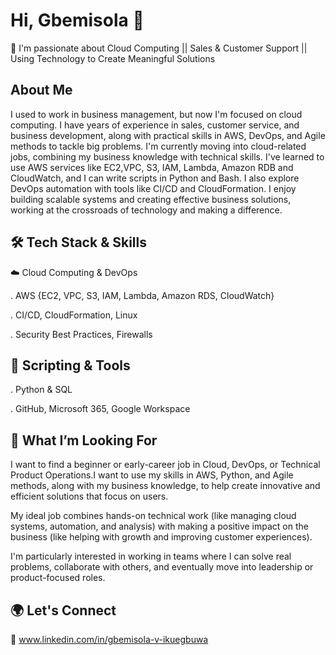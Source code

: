 
# Hi, Gbemisola 👋
🚀 I'm passionate about Cloud Computing || Sales & Customer Support || Using Technology to Create Meaningful Solutions

## About Me

I used to work in business management, but now I'm focused on cloud computing. I have years of experience in sales, customer service, and business development, along with practical skills in AWS, DevOps, and Agile methods to tackle big problems. I'm currently moving into cloud-related jobs, combining my business knowledge with technical skills. I've learned to use AWS services like EC2,VPC, S3, IAM, Lambda, Amazon RDB and CloudWatch, and I can write scripts in Python and Bash. I also explore DevOps automation with tools like CI/CD and CloudFormation. I enjoy building scalable systems and creating effective business solutions, working at the crossroads of technology and making a difference.

## 🛠️ Tech Stack & Skills

☁️ Cloud Computing & DevOps

. AWS {EC2, VPC, S3, IAM, Lambda, Amazon RDS, CloudWatch}

. CI/CD, CloudFormation, Linux

. Security Best Practices, Firewalls

## 🐍 Scripting & Tools
. Python & SQL

. GitHub, Microsoft 365, Google Workspace

## 🎯 What I’m Looking For
I want to find a beginner or early-career job in Cloud, DevOps, or Technical Product Operations.I want to use my skills in AWS, Python, and Agile methods, along with my business knowledge, to help create innovative and efficient solutions that focus on users.

My ideal job combines hands-on technical work (like managing cloud systems, automation, and analysis) with making a positive impact on the business (like helping with growth and improving customer experiences). 

I'm particularly interested in working in teams where I can solve real problems, collaborate with others, and eventually move into leadership or product-focused roles.

## 🌍 Let's Connect
🔗 www.linkedin.com/in/gbemisola-v-ikuegbuwa


<!--
**Gbemisola-Fad/Gbemisola-Fad** is a ✨ _special_ ✨ repository because its `README.md` (this file) appears on your GitHub profile.

Here are some ideas to get you started:

- 🔭 I’m currently working on ...
- 🌱 I’m currently learning ...
- 👯 I’m looking to collaborate on ...
- 🤔 I’m looking for help with ...
- 💬 Ask me about ...
- 📫 How to reach me: ...
- 😄 Pronouns: ...
- ⚡ Fun fact: ...
-->
